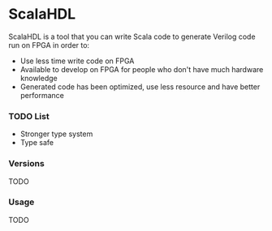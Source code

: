 # ScalaHDL
ScalaHDL is a tool that you can write Scala code to generate Verilog code run on FPGA in order to:

* Use less time write code on FPGA
* Available to develop on FPGA for people who don't have much hardware knowledge
* Generated code has been optimized, use less resource and have better performance

### TODO List

* Stronger type system
* Type safe

### Versions
TODO

### Usage
TODO